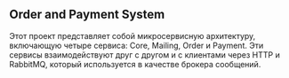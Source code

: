 ## Order and Payment System
Этот проект представляет собой микросервисную архитектуру, включающую четыре сервиса: Core, Mailing, Order и Payment. Эти сервисы взаимодействуют друг с другом и с клиентами через HTTP и RabbitMQ, который используется в качестве брокера сообщений.
